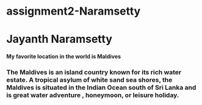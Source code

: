 # assignment2-Naramsetty

# Jayanth Naramsetty

#### My favorite location in the world is Maldives

### The Maldives is an island country known for its **rich water estate**. A tropical asylum of white sand sea shores, the **Maldives is situated in the Indian Ocean south of Sri Lanka** and is great water adventure , honeymoon, or leisure holiday.